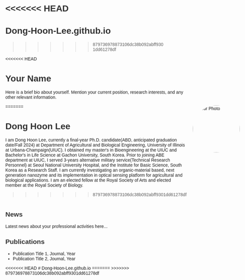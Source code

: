 <<<<<<< HEAD
=======
# Dong-Hoon-Lee.github.io
>>>>>>> 879736978873106dc38b092abff9301dd61278df
<!DOCTYPE html>
<html lang="en">
<head>
    <meta charset="UTF-8">
    <meta name="viewport" content="width=device-width, initial-scale=1.0">
    <title>Your Name - Homepage</title>
    <style>
        body { font-family: Arial, sans-serif; margin: 20px; }
        .header { display: flex; align-items: center; justify-content: space-between; }
        .bio { flex: 1; padding-right: 20px; }
        .photo { width: 150px; height: 150px; border-radius: 75px; }
        .section { margin-top: 20px; }
        h1, h2 { color: #333; }
    </style>
</head>
<body>
    <div class="header">
        <div class="bio">
<<<<<<< HEAD
            <h1>Your Name</h1>
            <p>Here is a brief bio about yourself. Mention your current position, research interests, and any other relevant information.</p>
=======
            <h1>Dong Hoon Lee</h1>
            <p>I am Dong Hoon Lee, currently a final-year Ph.D. candidate(ABD, anticipated graduation date/Fall 2024) at Department of Agricultural and Biological Engineering, University of Illinois at Urbana-Champaign(UIUC). I obtained my master's in Bioengineering at the UIUC and Bachelor's in Life Science at Gachon University, South Korea.  Prior to joining ABE department at UIUC, I served 3-years alternative military service(Technical Research Personnel) at Seoul National University Hospital, and the Institute for Basic Science, South Korea as a Research Staff. 
                I am currently investigating an organic-material based, next generation nanozyme and its implementation in optical sensing platform for agricultural and biological applications. 
            I am an elected fellow at the Royal Society of Arts and elected member at the Royal Society of Biology. 
                
>>>>>>> 879736978873106dc38b092abff9301dd61278df
        </div>
        <img src="path_to_your_photo.jpg" alt="Your Photo" class="photo">
    </div>
    <div class="section">
        <h2>News</h2>
        <p>Latest news about your professional activities here...</p>
    </div>
    <div class="section">
        <h2>Publications</h2>
        <ul>
            <li>Publication Title 1, Journal, Year</li>
            <li>Publication Title 2, Journal, Year</li>
            <!-- Add more publications as needed -->
        </ul>
    </div>
</body>
</html>
<<<<<<< HEAD
# Dong-Hoon-Lee.github.io
=======
>>>>>>> 879736978873106dc38b092abff9301dd61278df
